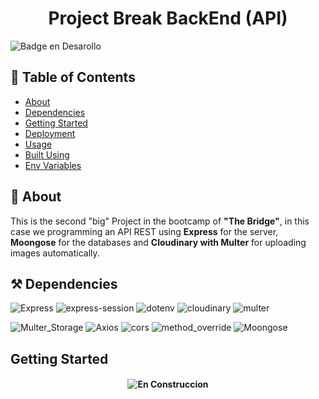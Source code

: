 <h1 align="center"> Project Break BackEnd (API) </h1>

![Badge en Desarollo](https://img.shields.io/badge/STATUS-EN%20DESAROLLO-green)

## 📝 Table of Contents

- [About](#about)
- [Dependencies](#️dependencies)
- [Getting Started](#getting_started)
- [Deployment](#deployment)
- [Usage](#usage)
- [Built Using](#built_using)
- [Env Variables](#env_variables)

## 🧐 About <a name = "about"></a>

This is the second "big" Project in the bootcamp of __"The Bridge"__,  in this case we programming an API REST using __Express__ for the server, __Moongose__ for the databases and __Cloudinary with Multer__ for uploading images automatically.

## ⚒️ Dependencies <a name = "dependiencies"></a>

![Express](https://img.shields.io/badge/Express-5.1.0-blue)
![express-session](https://img.shields.io/badge/Express%20session-1.18.1-blue)
![dotenv](https://img.shields.io/badge/Dotenv-16.5.0-blue)
![cloudinary](https://img.shields.io/badge/Cloudinary-1.41.3-blue)
![multer](https://img.shields.io/badge/Multer-2.0.0-blue)


![Multer_Storage](https://img.shields.io/badge/Multer%20Storage%20Cloudinary-4.0.0-blue)
![Axios](https://img.shields.io/badge/Axios-1.9.0-blue)
![cors](https://img.shields.io/badge/Cors-2.8.5-blue)
![method_override](https://img.shields.io/badge/Method%20Override-3.0.0-blue)
![Moongose](https://img.shields.io/badge/Moongose-1.0.0-blue)

## Getting Started <a name = "getting_started"></a>


<h4 align="center">

![En Construccion](https://img.shields.io/badge/🚧%20Under%20Construction-20B2AA?style=for-the-badge)
</p>